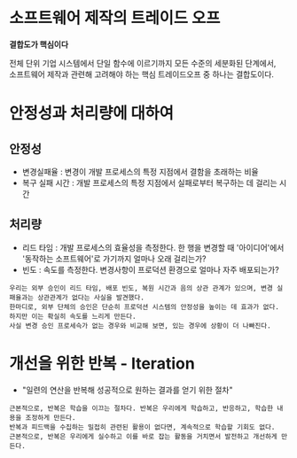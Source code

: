# 소프트웨어 제작의 트레이드 오프

**결합도가 핵심이다**

전체 단위 기업 시스템에서 단일 함수에 이르기까지 모든 수준의 세분화된 단계에서,  
소프트웨어 제작과 관련해 고려해야 하는 핵심 트레이드오프 중 하나는 결합도이다.

# 안정성과 처리량에 대하여

## 안정성

- 변경실패율 : 변경이 개발 프로세스의 특정 지점에서 결함을 초래하는 비율 
- 복구 실패 시간 : 개발 프로세스의 특정 지점에서 실패로부터 복구하는 데 걸리는 시간

## 처리량 

- 리드 타임 : 개발 프로세스의 효율성을 측정한다. 한 행을 변경할 때 '아이디어'에서 '동작하는 소프트웨어'로 가기까지 얼마나 오래 걸리는가?
- 빈도 : 속도를 측정한다. 변경사항이 프로덕션 환경으로 얼마나 자주 배포되는가? 


``` 
우리는 외부 승인이 리드 타임, 배포 빈도, 복원 시간과 음의 상관 관계가 있으며, 변경 실패율과는 상관관계가 없다는 사실을 발견했다.  
한마디로, 외부 단체의 승인은 단순히 프로덕션 시스템의 안정성을 높이는 데 효과가 없다. 하지만 이는 확실히 속도를 느리게 만든다.  
사실 변경 승인 프로세슥가 없는 경우와 비교해 보면, 있는 경우에 상황이 더 나빠진다.   
```

# 개선을 위한 반복 - Iteration

- "일련의 연산을 반복해 성공적으로 원하는 결과를 얻기 위한 절차"

``` 
근본적으로, 반복은 학습을 이끄는 절차다. 반복은 우리에게 학습하고, 반응하고, 학습한 내용을 조정하게 만든다. 
반복과 피드백을 수집하는 밀접히 관련된 활용이 없다면, 계속적으로 학습할 기회도 없다.  
근본적으로, 반복은 우리에게 실수하고 이를 바로 잡는 활동을 거치면서 발전하고 개선하게 만든다. 
```